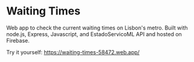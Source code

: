 # Waiting Times
Web app to check the current waiting times on Lisbon's metro.
Built with node.js, Express, Javascript, and EstadoServicoML API and hosted on Firebase.

Try it yourself: https://waiting-times-58472.web.app/
